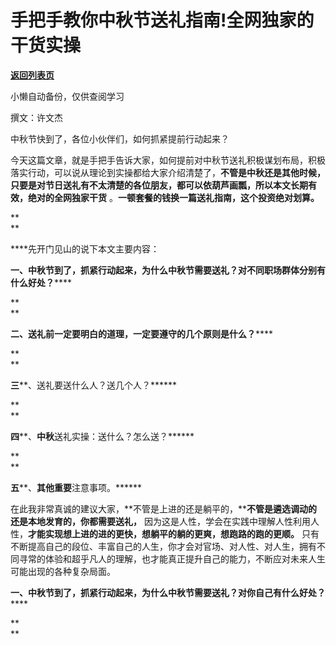 # 手把手教你中秋节送礼指南!全网独家的干货实操

[**返回列表页**](/gzh/费曼的小茶馆)

小懒自动备份，仅供查阅学习

撰文：许文杰

  

中秋节快到了，各位小伙伴们，如何抓紧提前行动起来？

今天这篇文章，就是手把手告诉大家，如何提前对中秋节送礼积极谋划布局，积极落实行动，可以说从理论到实操都给大家介绍清楚了，**不管是中秋还是其他时候，只要是对节日送礼有不太清楚的各位朋友，都可以依葫芦画瓢，所以本文长期有效，绝对的全网独家干货**
。**一顿套餐的钱换一篇送礼指南，这个投资绝对划算。**

**  
**

****先开门见山的说下本文主要内容：

  

**一、中秋节到了，抓紧行动起来，为什么中秋节需要送礼？对****不同职场群体分别****有什么好处？******

**  
**

**二、送礼前一定要明白的道理，一定要遵守的几个原则是什么？******

**  
**

**三****、送礼要送什么人？送几个人？******

**  
**

**四****、****中秋****送礼实操：送什么？怎么送？******

**  
**

**五****、****其他重要****注意事项。******

在此我非常真诚的建议大家，**不管是上进的还是躺平的，****不管是遴选调动的还是本地发育的，你都需要送礼，**
因为这是人性，学会在实践中理解人性利用人性，**才能实现想上进的进的更快，想躺平的躺的更爽，想跑路的跑的更顺。**
只有不断提高自己的段位、丰富自己的人生，你才会对官场、对人性、对人生，拥有不同寻常的体验和超乎凡人的理解，也才能真正提升自己的能力，不断应对未来人生可能出现的各种复杂局面。

**一、中秋节到了，抓紧行动起来，为什么中秋节需要送礼？对你自己有什么好处？******

**  
**


